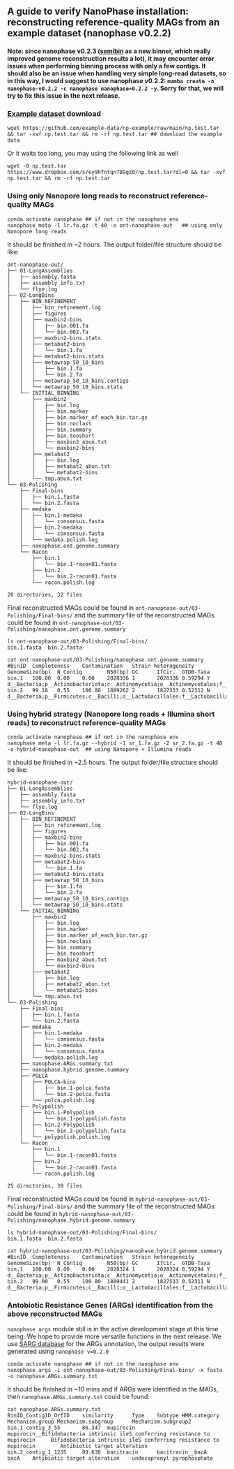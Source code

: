 ## A guide to verify NanoPhase installation: reconstructing reference-quality MAGs from an example dataset (nanophase v0.2.2)
#### Note: since nanophase v0.2.3 ([semibin](https://github.com/BigDataBiology/SemiBin) as a new binner, which really improved genome reconstruction results a lot), it may encounter error issues when performing binning process with only a few contigs. It should also be an issue when handling very simple long-read datasets, so in this way, I would suggest to use nanophase v0.2.2: `mamba create -n nanophase-v0.2.2 -c nanophase nanophase=0.2.2 -y`. Sorry for that, we will try to fix this issue in the next release.
### [Example dataset](https://github.com/example-data/np-example) download
```
wget https://github.com/example-data/np-example/raw/main/np.test.tar && tar -xvf np.test.tar && rm -rf np.test.tar ## download the example data
```
Or it waits too long, you may using the following link as well
```
wget -O np.test.tar https://www.dropbox.com/s/ey9hfntqn789gz0/np.test.tar?dl=0 && tar -xvf np.test.tar && rm -rf np.test.tar 
```

### Using only Nanopore long reads to reconstruct reference-quality MAGs
```
conda activate nanophase ## if not in the nanophase env
nanophase meta -l lr.fa.gz -t 40 -o ont-nanophase-out   ## using only Nanopore long reads
```
It should be finished in ~2 hours. The output folder/file structure should be like:
```
ont-nanophase-out/
├── 01-LongAssemblies
│   ├── assembly.fasta
│   ├── assembly_info.txt
│   └── flye.log
├── 02-LongBins
│   ├── BIN_REFINEMENT
│   │   ├── bin_refinement.log
│   │   ├── figures
│   │   ├── maxbin2-bins
│   │   │   ├── bin.001.fa
│   │   │   └── bin.002.fa
│   │   ├── maxbin2-bins.stats
│   │   ├── metabat2-bins
│   │   │   └── bin.1.fa
│   │   ├── metabat2-bins.stats
│   │   ├── metawrap_50_10_bins
│   │   │   ├── bin.1.fa
│   │   │   └── bin.2.fa
│   │   ├── metawrap_50_10_bins.contigs
│   │   └── metawrap_50_10_bins.stats
│   └── INITIAL_BINNING
│       ├── maxbin2
│       │   ├── bin.log
│       │   ├── bin.marker
│       │   ├── bin.marker_of_each_bin.tar.gz
│       │   ├── bin.noclass
│       │   ├── bin.summary
│       │   ├── bin.tooshort
│       │   ├── maxbin2_abun.txt
│       │   └── maxbin2-bins
│       ├── metabat2
│       │   ├── bin.log
│       │   ├── metabat2_abun.txt
│       │   └── metabat2-bins
│       └── tmp.abun.txt
└── 03-Polishing
    ├── Final-bins
    │   ├── bin.1.fasta
    │   └── bin.2.fasta
    ├── medaka
    │   ├── bin.1-medaka
    │   │   └── consensus.fasta
    │   ├── bin.2-medaka
    │   │   └── consensus.fasta
    │   └── medaka.polish.log
    ├── nanophase.ont.genome.summary
    └── Racon
        ├── bin.1
        │   └── bin.1-racon01.fasta
        ├── bin.2
        │   └── bin.2-racon01.fasta
        └── racon.polish.log

20 directories, 32 files
```
Final reconstructed MAGs could be found in `ont-nanophase-out/03-Polishing/Final-bins/` and the summary file of the reconstructed MAGs could be found in `ont-nanophase-out/03-Polishing/nanophase.ont.genome.summary`
```
ls ont-nanophase-out/03-Polishing/Final-bins/
bin.1.fasta  bin.2.fasta

cat ont-nanophase-out/03-Polishing/nanophase.ont.genome.summary
#BinID  Completeness    Contamination   Strain heterogeneity    GenomeSize(bp)  N_Contig        N50(bp) GC      IfCir.  GTDB-Taxa
bin.1   100.00  0.00    0.00    2028336 1       2028336 0.59294 Y       d__Bacteria;p__Actinobacteriota;c__Actinomycetia;o__Actinomycetales;f__Bifidobacteriaceae;g__Bifidobacterium;s__Bifidobacterium
bin.2   99.18   0.55    100.00  1889262 2       1827333 0.52312 N       d__Bacteria;p__Firmicutes;c__Bacilli;o__Lactobacillales;f__Lactobacillaceae;g__Limosilactobacillus;s__Limosilactobacillus
```
### Using hybrid strategy (Nanopore long reads + Illumina short reads) to reconstruct reference-quality MAGs
```
conda activate nanophase ## if not in the nanophase env
nanophase meta -l lr.fa.gz --hybrid -1 sr_1.fa.gz -2 sr_2.fa.gz -t 40 -o hybrid-nanophase-out  ## using Nanopore + Illumina reads
```
It should be finished in ~2.5 hours. The output folder/file structure should be like:
```
hybrid-nanophase-out/
├── 01-LongAssemblies
│   ├── assembly.fasta
│   ├── assembly_info.txt
│   └── flye.log
├── 02-LongBins
│   ├── BIN_REFINEMENT
│   │   ├── bin_refinement.log
│   │   ├── figures
│   │   ├── maxbin2-bins
│   │   │   ├── bin.001.fa
│   │   │   └── bin.002.fa
│   │   ├── maxbin2-bins.stats
│   │   ├── metabat2-bins
│   │   │   └── bin.1.fa
│   │   ├── metabat2-bins.stats
│   │   ├── metawrap_50_10_bins
│   │   │   ├── bin.1.fa
│   │   │   └── bin.2.fa
│   │   ├── metawrap_50_10_bins.contigs
│   │   └── metawrap_50_10_bins.stats
│   └── INITIAL_BINNING
│       ├── maxbin2
│       │   ├── bin.log
│       │   ├── bin.marker
│       │   ├── bin.marker_of_each_bin.tar.gz
│       │   ├── bin.noclass
│       │   ├── bin.summary
│       │   ├── bin.tooshort
│       │   ├── maxbin2_abun.txt
│       │   └── maxbin2-bins
│       ├── metabat2
│       │   ├── bin.log
│       │   ├── metabat2_abun.txt
│       │   └── metabat2-bins
│       └── tmp.abun.txt
└── 03-Polishing
    ├── Final-bins
    │   ├── bin.1.fasta
    │   └── bin.2.fasta
    ├── medaka
    │   ├── bin.1-medaka
    │   │   └── consensus.fasta
    │   ├── bin.2-medaka
    │   │   └── consensus.fasta
    │   └── medaka.polish.log
    ├── nanophase.ARGs.summary.txt
    ├── nanophase.hybrid.genome.summary
    ├── POLCA
    │   ├── POLCA-bins
    │   │   ├── bin.1-polca.fasta
    │   │   └── bin.2-polca.fasta
    │   └── polca.polish.log
    ├── Polypolish
    │   ├── bin.1-Polypolish
    │   │   └── bin.1-polypolish.fasta
    │   ├── bin.2-Polypolish
    │   │   └── bin.2-polypolish.fasta
    │   └── polypolish.polish.log
    └── Racon
        ├── bin.1
        │   └── bin.1-racon01.fasta
        ├── bin.2
        │   └── bin.2-racon01.fasta
        └── racon.polish.log

25 directories, 39 files
```
Final reconstructed MAGs could be found in `hybrid-nanophase-out/03-Polishing/Final-bins/` and the summary file of the reconstructed MAGs could be found in `hybrid-nanophase-out/03-Polishing/nanophase.hybrid.genome.summary`
```
ls hybrid-nanophase-out/03-Polishing/Final-bins/
bin.1.fasta  bin.2.fasta

cat hybrid-nanophase-out/03-Polishing/nanophase.hybrid.genome.summary
#BinID  Completeness    Contamination   Strain heterogeneity    GenomeSize(bp)  N_Contig        N50(bp) GC      IfCir.  GTDB-Taxa
bin.1   100.00  0.00    0.00    2028324 1       2028324 0.59294 Y       d__Bacteria;p__Actinobacteriota;c__Actinomycetia;o__Actinomycetales;f__Bifidobacteriaceae;g__Bifidobacterium;s__Bifidobacterium
bin.2   99.00   0.55    100.00  1889441 2       1827513 0.52311 N       d__Bacteria;p__Firmicutes;c__Bacilli;o__Lactobacillales;f__Lactobacillaceae;g__Limosilactobacillus;s__Limosilactobacillus
```
### Antobiotic Resistance Genes (ARGs) identification from the above reconstructed MAGs
`nanophase args` module still is in the active development stage at this time being. We hope to provide more versatile functions in the next release.
We use [SARG database](https://github.com/xinehc/args_oap/tree/main/src/args_oap/db) for the ARGs annotation, the output results were generated using `nanophase v=0.2.0`
```
conda activate nanophase ## if not in the nanophase env
nanophase args -i ont-nanophase-out/03-Polishing/Final-bins/ -x fasta -o nanophase.ARGs.summary.txt
```
It should be finished in ~10 mins and if ARGs were identified in the MAGs, then `nanophase.ARGs.summary.txt` could be found:
```
cat nanophase.ARGs.summary.txt
BinID_ContigID_OrfID    similarity      Type    Subtype HMM.category    Mechanism.group Mechanism.subgroup      Mechanism.subgroup2
bin.1_contig_3_55       86.347  mupirocin       mupirocin__Bifidobacteria intrinsic ileS conferring resistance to mupirocin     Bifidobacteria intrinsic ileS conferring resistance to mupirocin        Antibiotic target alteration
bin.2_contig_1_1235     99.638  bacitracin      bacitracin__bacA        bacA    Antibiotic target alteration    undecaprenyl pyrophosphate
```
